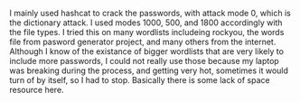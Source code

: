 I mainly used hashcat to crack the passwords, with attack mode 0, which is the dictionary attack. I used modes 1000, 500, and 1800 accordingly with the file types. I tried this on many wordlists includeing rockyou, the words file from pasword generator project, and many others from the internet. Although I know of the existance of bigger wordlists that are very likely to include more passwords, I could not really use those because my laptop was breaking during the process, and getting very hot, sometimes it would turn of by itself, so I had to stop. Basically there is some lack of space resource here.